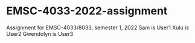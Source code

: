 # EMSC-4033-2022-assignment
Assignment for EMSC-4033/8033, semester 1, 2022
Sam is User1
Xulu is User2
Gwendolyn is User3